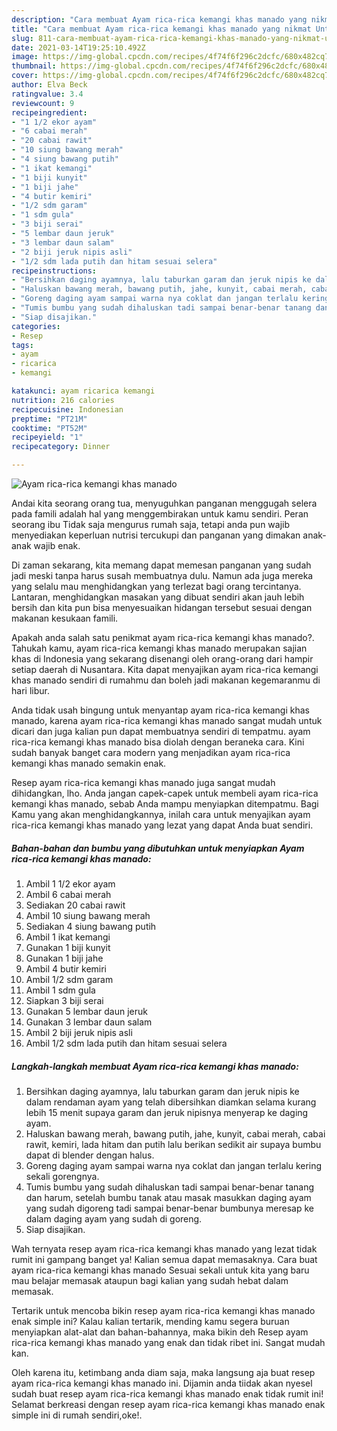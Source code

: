 ```yaml
---
description: "Cara membuat Ayam rica-rica kemangi khas manado yang nikmat Untuk Jualan"
title: "Cara membuat Ayam rica-rica kemangi khas manado yang nikmat Untuk Jualan"
slug: 811-cara-membuat-ayam-rica-rica-kemangi-khas-manado-yang-nikmat-untuk-jualan
date: 2021-03-14T19:25:10.492Z
image: https://img-global.cpcdn.com/recipes/4f74f6f296c2dcfc/680x482cq70/ayam-rica-rica-kemangi-khas-manado-foto-resep-utama.jpg
thumbnail: https://img-global.cpcdn.com/recipes/4f74f6f296c2dcfc/680x482cq70/ayam-rica-rica-kemangi-khas-manado-foto-resep-utama.jpg
cover: https://img-global.cpcdn.com/recipes/4f74f6f296c2dcfc/680x482cq70/ayam-rica-rica-kemangi-khas-manado-foto-resep-utama.jpg
author: Elva Beck
ratingvalue: 3.4
reviewcount: 9
recipeingredient:
- "1 1/2 ekor ayam"
- "6 cabai merah"
- "20 cabai rawit"
- "10 siung bawang merah"
- "4 siung bawang putih"
- "1 ikat kemangi"
- "1 biji kunyit"
- "1 biji jahe"
- "4 butir kemiri"
- "1/2 sdm garam"
- "1 sdm gula"
- "3 biji serai"
- "5 lembar daun jeruk"
- "3 lembar daun salam"
- "2 biji jeruk nipis asli"
- "1/2 sdm lada putih dan hitam sesuai selera"
recipeinstructions:
- "Bersihkan daging ayamnya, lalu taburkan garam dan jeruk nipis ke dalam rendaman ayam yang telah dibersihkan diamkan selama kurang lebih 15 menit supaya garam dan jeruk nipisnya menyerap ke daging ayam."
- "Haluskan bawang merah, bawang putih, jahe, kunyit, cabai merah, cabai rawit, kemiri, lada hitam dan putih lalu berikan sedikit air supaya bumbu dapat di blender dengan halus."
- "Goreng daging ayam sampai warna nya coklat dan jangan terlalu kering sekali gorengnya."
- "Tumis bumbu yang sudah dihaluskan tadi sampai benar-benar tanang dan harum, setelah bumbu tanak atau masak masukkan daging ayam yang sudah digoreng tadi sampai benar-benar bumbunya meresap ke dalam daging ayam yang sudah di goreng."
- "Siap disajikan."
categories:
- Resep
tags:
- ayam
- ricarica
- kemangi

katakunci: ayam ricarica kemangi 
nutrition: 216 calories
recipecuisine: Indonesian
preptime: "PT21M"
cooktime: "PT52M"
recipeyield: "1"
recipecategory: Dinner

---
```



![Ayam rica-rica kemangi khas manado](https://img-global.cpcdn.com/recipes/4f74f6f296c2dcfc/680x482cq70/ayam-rica-rica-kemangi-khas-manado-foto-resep-utama.jpg)

Andai kita seorang orang tua, menyuguhkan panganan menggugah selera pada famili adalah hal yang menggembirakan untuk kamu sendiri. Peran seorang ibu Tidak saja mengurus rumah saja, tetapi anda pun wajib menyediakan keperluan nutrisi tercukupi dan panganan yang dimakan anak-anak wajib enak.

Di zaman  sekarang, kita memang dapat memesan panganan yang sudah jadi meski tanpa harus susah membuatnya dulu. Namun ada juga mereka yang selalu mau menghidangkan yang terlezat bagi orang tercintanya. Lantaran, menghidangkan masakan yang dibuat sendiri akan jauh lebih bersih dan kita pun bisa menyesuaikan hidangan tersebut sesuai dengan makanan kesukaan famili. 



Apakah anda salah satu penikmat ayam rica-rica kemangi khas manado?. Tahukah kamu, ayam rica-rica kemangi khas manado merupakan sajian khas di Indonesia yang sekarang disenangi oleh orang-orang dari hampir setiap daerah di Nusantara. Kita dapat menyajikan ayam rica-rica kemangi khas manado sendiri di rumahmu dan boleh jadi makanan kegemaranmu di hari libur.

Anda tidak usah bingung untuk menyantap ayam rica-rica kemangi khas manado, karena ayam rica-rica kemangi khas manado sangat mudah untuk dicari dan juga kalian pun dapat membuatnya sendiri di tempatmu. ayam rica-rica kemangi khas manado bisa diolah dengan beraneka cara. Kini sudah banyak banget cara modern yang menjadikan ayam rica-rica kemangi khas manado semakin enak.

Resep ayam rica-rica kemangi khas manado juga sangat mudah dihidangkan, lho. Anda jangan capek-capek untuk membeli ayam rica-rica kemangi khas manado, sebab Anda mampu menyiapkan ditempatmu. Bagi Kamu yang akan menghidangkannya, inilah cara untuk menyajikan ayam rica-rica kemangi khas manado yang lezat yang dapat Anda buat sendiri.

<!--inarticleads1-->

##### Bahan-bahan dan bumbu yang dibutuhkan untuk menyiapkan Ayam rica-rica kemangi khas manado:

1. Ambil 1 1/2 ekor ayam
1. Ambil 6 cabai merah
1. Sediakan 20 cabai rawit
1. Ambil 10 siung bawang merah
1. Sediakan 4 siung bawang putih
1. Ambil 1 ikat kemangi
1. Gunakan 1 biji kunyit
1. Gunakan 1 biji jahe
1. Ambil 4 butir kemiri
1. Ambil 1/2 sdm garam
1. Ambil 1 sdm gula
1. Siapkan 3 biji serai
1. Gunakan 5 lembar daun jeruk
1. Gunakan 3 lembar daun salam
1. Ambil 2 biji jeruk nipis asli
1. Ambil 1/2 sdm lada putih dan hitam sesuai selera




<!--inarticleads2-->

##### Langkah-langkah membuat Ayam rica-rica kemangi khas manado:

1. Bersihkan daging ayamnya, lalu taburkan garam dan jeruk nipis ke dalam rendaman ayam yang telah dibersihkan diamkan selama kurang lebih 15 menit supaya garam dan jeruk nipisnya menyerap ke daging ayam.
1. Haluskan bawang merah, bawang putih, jahe, kunyit, cabai merah, cabai rawit, kemiri, lada hitam dan putih lalu berikan sedikit air supaya bumbu dapat di blender dengan halus.
1. Goreng daging ayam sampai warna nya coklat dan jangan terlalu kering sekali gorengnya.
1. Tumis bumbu yang sudah dihaluskan tadi sampai benar-benar tanang dan harum, setelah bumbu tanak atau masak masukkan daging ayam yang sudah digoreng tadi sampai benar-benar bumbunya meresap ke dalam daging ayam yang sudah di goreng.
1. Siap disajikan.




Wah ternyata resep ayam rica-rica kemangi khas manado yang lezat tidak rumit ini gampang banget ya! Kalian semua dapat memasaknya. Cara buat ayam rica-rica kemangi khas manado Sesuai sekali untuk kita yang baru mau belajar memasak ataupun bagi kalian yang sudah hebat dalam memasak.

Tertarik untuk mencoba bikin resep ayam rica-rica kemangi khas manado enak simple ini? Kalau kalian tertarik, mending kamu segera buruan menyiapkan alat-alat dan bahan-bahannya, maka bikin deh Resep ayam rica-rica kemangi khas manado yang enak dan tidak ribet ini. Sangat mudah kan. 

Oleh karena itu, ketimbang anda diam saja, maka langsung aja buat resep ayam rica-rica kemangi khas manado ini. Dijamin anda tiidak akan nyesel sudah buat resep ayam rica-rica kemangi khas manado enak tidak rumit ini! Selamat berkreasi dengan resep ayam rica-rica kemangi khas manado enak simple ini di rumah sendiri,oke!.

